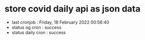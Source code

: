 # store covid daily api as json data

- last cronjob : Friday, 18 February 2022 00:56:40
- status og cron : success
- status daily cron : success
      
      